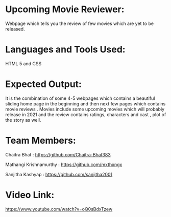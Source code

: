 # Upcoming Movie Reviewer:
Webpage which tells you the review of few movies which are yet to be released.

# Languages and Tools Used:
HTML 5 and CSS

# Expected Output:
It is the combination of some 4-5 webpages which contains a beautiful sliding home page in the beginning and then next few pages which contains movie reviews . Movies include some upcoming movies which will probably release in 2021 and the review contains ratings, characters and cast , plot of the story as well.

# Team Members:
Chaitra Bhat : https://github.com/Chaitra-Bhat383

Mathangi Krishnamurthy : https://github.com/mxthxngx

Sanjitha Kashyap : https://github.com/sanjitha2001


# Video Link:
https://www.youtube.com/watch?v=oQ0sBdxTzew

